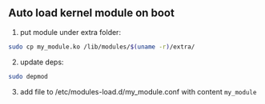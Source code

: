 ## Auto load kernel module on boot
1) put module under extra folder:
```sh
sudo cp my_module.ko /lib/modules/$(uname -r)/extra/
```

2) update deps: 
```sh
sudo depmod
```

3) add file to /etc/modules-load.d/my_module.conf with content `my_module`
